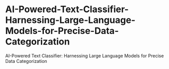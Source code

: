 # AI-Powered-Text-Classifier-Harnessing-Large-Language-Models-for-Precise-Data-Categorization
AI-Powered Text Classifier: Harnessing Large Language Models for Precise Data Categorization
